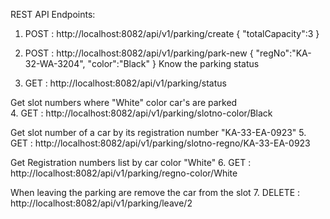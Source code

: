 

REST API Endpoints:

1. POST : http://localhost:8082/api/v1/parking/create
   {
    "totalCapacity":3
   }

2. POST : http://localhost:8082/api/v1/parking/park-new
   {
    "regNo":"KA-32-WA-3204",
    "color":"Black"
   }
   Know the parking status
3. GET : http://localhost:8082/api/v1/parking/status
   

  Get slot numbers where "White" color car's are parked <br>
4. GET : http://localhost:8082/api/v1/parking/slotno-color/Black

  Get slot number of a car by its registration number "KA-33-EA-0923"
5. GET : http://localhost:8082/api/v1/parking/slotno-regno/KA-33-EA-0923

  Get Registration numbers list by car color "White"
6. GET : http://localhost:8082/api/v1/parking/regno-color/White

  When leaving the parking are remove the car from the slot
7. DELETE : http://localhost:8082/api/v1/parking/leave/2


